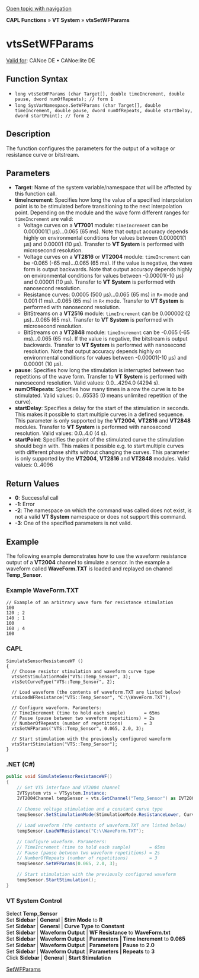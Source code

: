 [Open topic with navigation](../../../../../CANoeDEFamily.htm#Topics/CAPLFunctions/VTSystem/Functions/CAPLfunctionVTSvtsSetWFParams.md)

**CAPL Functions** » **VT System** » **vtsSetWFParams**

# vtsSetWFParams

[Valid for](../../../Shared/FeatureAvailability.md): CANoe DE • CANoe:lite DE

## Function Syntax

- `long vtsSetWFParams (char Target[], double timeIncrement, double pause, dword numOfRepeats); // form 1`
- `long SysVarNamespace.SetWFParams (char Target[], double timeIncrement, double pause, dword numOfRepeats, double startDelay, dword startPoint); // form 2`

## Description

The function configures the parameters for the output of a voltage or resistance curve or bitstream.

## Parameters

- **Target**: Name of the system variable/namespace that will be affected by this function call.
- **timeIncrement**: Specifies how long the value of a specified interpolation point is to be stimulated before transitioning to the next interpolation point. Depending on the module and the wave form different ranges for `timeIncrement` are valid:
  - Voltage curves on a **VT7001** module: `timeIncrement` can be 0.000001(1 µs)…0.065 (65 ms). Note that output accuracy depends highly on environmental conditions for values between 0.000001(1 µs) and 0.00001 (10 µs). Transfer to **VT System** is performed with microsecond resolution.
  - Voltage curves on a **VT2816** or **VT2004** module: `timeIncrement` can be -0.065 (-65 ms)…0.065 (65 ms). If the value is negative, the wave form is output backwards. Note that output accuracy depends highly on environmental conditions for values between -0.00001(-10 µs) and 0.00001 (10 µs). Transfer to **VT System** is performed with nanosecond resolution.
  - Resistance curves: 0.0005 (500 µs)…0.065 (65 ms) in `R>` mode and 0.001 (1 ms)…0.065 (65 ms) in `R<` mode. Transfer to **VT System** is performed with nanosecond resolution.
  - BitStreams on a **VT2516** module: `timeIncrement` can be 0.000002 (2 µs)…0.065 (65 ms). Transfer to **VT System** is performed with microsecond resolution.
  - BitStreams on a **VT2848** module: `timeIncrement` can be -0.065 (-65 ms)…0.065 (65 ms). If the value is negative, the bitstream is output backwards. Transfer to **VT System** is performed with nanosecond resolution. Note that output accuracy depends highly on environmental conditions for values between -0.00001(-10 µs) and 0.00001 (10 µs).
- **pause**: Specifies how long the stimulation is interrupted between two repetitions of the wave form. Transfer to **VT System** is performed with nanosecond resolution. Valid values: 0.0…4294.0 (4294 s).
- **numOfRepeats**: Specifies how many times in a row the curve is to be stimulated. Valid values: 0…65535 (0 means unlimited repetition of the curve).
- **startDelay**: Specifies a delay for the start of the stimulation in seconds. This makes it possible to start multiple curves in a defined sequence. This parameter is only supported by the **VT2004**, **VT2816** and **VT2848** modules. Transfer to **VT System** is performed with nanosecond resolution. Valid values: 0.0..4.0 (4 s).
- **startPoint**: Specifies the point of the stimulated curve the stimulation should begin with. This makes it possible e.g. to start multiple curves with different phase shifts without changing the curves. This parameter is only supported by the **VT2004**, **VT2816** and **VT2848** modules. Valid values: 0..4096

## Return Values

- **0**: Successful call
- **-1**: Error
- **-2**: The namespace on which the command was called does not exist, is not a valid **VT System** namespace or does not support this command.
- **-3**: One of the specified parameters is not valid.

## Example

The following example demonstrates how to use the waveform resistance output of a **VT2004** channel to simulate a sensor. In the example a waveform called **WaveForm.TXT** is loaded and replayed on channel **Temp_Sensor**.

### Example WaveForm.TXT

```plaintext
// Example of an arbitrary wave form for resistance stimulation
100
120 ; 2
140 ; 1
100
160 ; 4
100
```

### CAPL

```plaintext
SimulateSensorResistanceWF ()
{
  // Choose resistor stimulation and waveform curve type
  vtsSetStimulationMode("VTS::Temp_Sensor", 3);
  vtsSetCurveType("VTS::Temp_Sensor", 2);

  // Load waveform (the contents of waveform.TXT are listed below)
  vtsLoadWFResistance("VTS::Temp_Sensor", "C:\\WaveForm.TXT");

  // Configure waveform. Parameters:
  // TimeIncrement (time to hold each sample)       = 65ms
  // Pause (pause between two waveform repetitions) = 2s
  // NumberOfRepeats (number of repetitions)        = 3
  vtsSetWFParams("VTS::Temp_Sensor", 0.065, 2.0, 3);

  // Start stimulation with the previously configured waveform
  vtsStartStimulation("VTS::Temp_Sensor");
}
```

### .NET (C#)

```csharp
public void SimulateSensorResistanceWF()
{
    // Get VTS interface and VT2004 channel
    IVTSystem vts = VTSystem.Instance;
    IVT2004Channel tempSensor = vts.GetChannel("Temp_Sensor") as IVT2004Channel;

    // Choose voltage stimulation and a constant curve type
    tempSensor.SetStimulationMode(StimulationMode.ResistanceLower, CurveType.AnalogWaveform);

    // Load waveform (the contents of waveform.TXT are listed below)
    tempSensor.LoadWFResistance("C:\\WaveForm.TXT");

    // Configure waveform. Parameters:
    // TimeIncrement (time to hold each sample)       = 65ms
    // Pause (pause between two waveform repetitions) = 2s
    // NumberOfRepeats (number of repetitions)        = 3
    tempSensor.SetWFParams(0.065, 2.0, 3);

    // Start stimulation with the previously configured waveform
    tempSensor.StartStimulation();
}
```

### VT System Control

Select **Temp_Sensor**  
Set **Sidebar** | **General** | **Stim Mode** to **R**  
Set **Sidebar** | **General** | **Curve Type** to **Constant**  
Set **Sidebar** | **Waveform Output** | **WF Resistance** to **WaveForm.txt**  
Set **Sidebar** | **Waveform Output** | **Parameters | Time Increment** to **0.065**  
Set **Sidebar** | **Waveform Output** | **Parameters | Pause** to **2.0**  
Set **Sidebar** | **Waveform Output** | **Parameters | Repeats** to **3**  
Click **Sidebar** | **General** | **Start Stimulation**

[SetWFParams](CAPLfunctionVTSSetWFParams.md)

